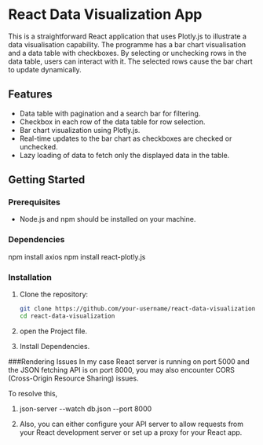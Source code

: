 # React Data Visualization App

This is a straightforward React application that uses Plotly.js to illustrate a data visualisation capability. The programme has a bar chart visualisation and a data table with checkboxes. By selecting or unchecking rows in the data table, users can interact with it. The selected rows cause the bar chart to update dynamically.

## Features

- Data table with pagination and a search bar for filtering.
- Checkbox in each row of the data table for row selection.
- Bar chart visualization using Plotly.js.
- Real-time updates to the bar chart as checkboxes are checked or unchecked.
- Lazy loading of data to fetch only the displayed data in the table.

## Getting Started

### Prerequisites

- Node.js and npm should be installed on your machine.

### Dependencies
npm install axios
npm install react-plotly.js

### Installation

1. Clone the repository:

   ```bash
   git clone https://github.com/your-username/react-data-visualization.git
   cd react-data-visualization

2. open the Project file.
3. Install Dependencies.

   


###Rendering Issues 
In my case React server is running on port 5000 and the JSON fetching API is on port 8000, you may also encounter CORS (Cross-Origin Resource Sharing) issues.

To resolve this,
1. json-server --watch db.json --port 8000

2. Also, you can either configure your API server to allow requests from your React development server or set up a proxy for your React app.
   
